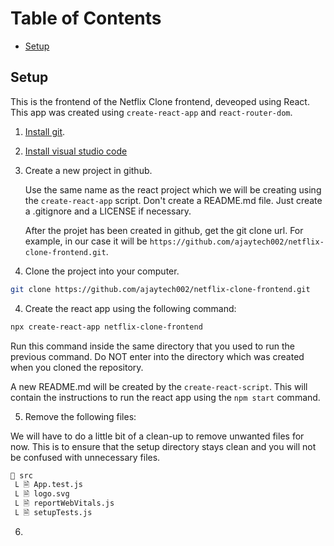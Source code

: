 # Table of Contents

- [Setup](#setup)

## Setup

This is the frontend of the Netflix Clone frontend, deveoped using React. This app was created using `create-react-app` and `react-router-dom`.

1. [Install git](https://git-scm.com/downloads).
2. [Install visual studio code](https://code.visualstudio.com/)
3. Create a new project in github.

   Use the same name as the react project which we will be creating using the `create-react-app` script. Don't create a README.md file. Just create a .gitignore and a LICENSE if necessary.

   After the projet has been created in github, get the git clone url. For example, in our case it will be `https://github.com/ajaytech002/netflix-clone-frontend.git`.

4. Clone the project into your computer.

```bash
git clone https://github.com/ajaytech002/netflix-clone-frontend.git
```

4.  Create the react app using the following command:

```bash
npx create-react-app netflix-clone-frontend
```

Run this command inside the same directory that you used to run the previous command. Do NOT enter into the directory which was created when you cloned the repository.

A new README.md will be created by the `create-react-script`. This will contain the instructions to run the react app using the `npm start` command.

5. Remove the following files:

We will have to do a little bit of a clean-up to remove unwanted files for now. This is to ensure that the setup directory stays clean and you will not be confused with unnecessary files.

```bash
📁 src
 Ⳑ 🗎 App.test.js
 Ⳑ 🗎 logo.svg
 Ⳑ 🗎 reportWebVitals.js
 Ⳑ 🗎 setupTests.js
```

6.
